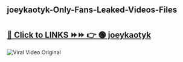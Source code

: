 
 ## joeykaotyk-Only-Fans-Leaked-Videos-Files

# <h2><a href="https://mediaupload.pro?joeykaotyk">🔗 Click to LINKS ⏩⏩ 👉 🟢 joeykaotyk </a></h2>

<a href="https://mediaupload.pro?joeykaotyk" rel="nofollow" data-target="animated-image.originalLink"><img src="https://i.ibb.co.com/xMMVF88/686577567.gif" alt="Viral Video Original" style="max-width: 100%; display: inline-block;" data-target="animated-image.originalImage"></a>